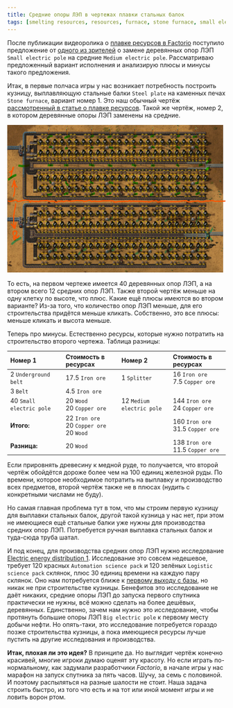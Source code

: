 ```yaml
---
title: Средние опоры ЛЭП в чертежах плавки стальных балок
tags: [smelting resources, resources, furnace, stone furnace, small electric pole, medium electric pole]
---
```


После публикации видеоролика о [плавке ресурсов в Factorio](http://www.youtube.com/watch?v=z7HcOThwafg) поступило предложение от [одного из зрителей](https://www.youtube.com/@Evgeny_Pilyavsky) о замене деревянных опор ЛЭП `Small electric pole` на средние `Medium electric pole`. Рассматриваю предложенный вариант исполнения и анализирую плюсы и минусы такого предложения.

<!-- truncate -->

Итак, в первые полчаса игры у нас возникает потребность построить кузницу, выплавляющую стальные балки `Steel plate` на каменных печах `Stone furnace`, вариант номер 1. Это наш обычный чертёж [рассмотренный в статье о плавке ресурсов](pathname:///RawResourcesProcessing). Такой же чертёж, номер 2, в котором деревянные опоры ЛЭП заменены на средние.

![raw resources production](./screenshot.01.png)

То есть, на первом чертеже имеется 40 деревянных опор ЛЭП, а на втором всего 12 средних опор ЛЭП. Также второй чертёж меньше на одну клетку по высоте, что плюс. Какие ещё плюсы имеются во втором варианте? Из-за того, что количество опор ЛЭП меньше, для его строительства придётся меньше кликать. Собственно, это все плюсы: меньше кликать и высота меньше.

Теперь про минусы. Естественно ресурсы, которые нужно потратить на строительство второго чертежа. Таблица разницы:

| Номер 1 | Стоимость в ресурсах | Номер 2 | Стоимость в ресурсах |
|:--|:--|:--|:--|
| 2 `Underground belt` | 17.5 `Iron ore` | 1 `Splitter` | 16 `Iron ore`<br/>7.5 `Copper ore`|
| 3 `Belt` | 4.5 `Iron ore` |  |  |
| 40 `Small electric pole` | 20 `Wood`<br/>20 `Copper ore` | 12 `Medium electric pole` | 144 `Iron ore`<br/>24 `Copper ore` |
| **Итого:** | 22 `Iron ore`<br/>20 `Copper ore`<br/>20 `Wood` || 160 `Iron ore`<br/>31.5 `Copper ore`|
| **Разница:** | 20 `Wood` || 138 `Iron ore`<br/>11.5 `Copper ore`|

Если прировнять древесину к медной руде, то получается, что второй чертёж обойдётся дороже более чем на 100 единиц железной руды. По времени, которое необходимое потратить на выплавку и производство всех предметов, второй чертёж также не в плюсах (нудить с конкретными числами не буду).

Но самая главная проблема тут в том, что мы строим первую кузницу для выплавки стальных балок, другой такой кузница у нас нет, при этом не имеющиеся ещё стальные балки уже нужны для производства средних опор ЛЭП. Потребуется ручная выплавка стальных балок и туда-сюда труба шатал.

И под конец, для производства средних опор ЛЭП нужно исследование [Electric energy distribution 1](https://wiki.factorio.com/Electric_energy_distribution_1_(research)). Исследование это совсем недешевое, требует 120 красных `Automation science pack` и 120 зелёных `Logistic science pack` склянок, плюс 30 единиц времени на каждую пару склянок. Оно нам потребуется ближе к [первому выходу с базы](pathname:///HowToStartNewGame#первый-выход-с-базы), но никак не при строительстве кузницы. Бенефитов это исследование не даёт никаких, средние опоры ЛЭП до запуска первого спутника практически не нужны, всё можно сделать на более дешёвых, деревянных. Единственно, зачем нам нужно это исследование, чтобы протянуть большие опоры ЛЭП `Big electric pole` к первому месту добычи нефти. Но опять-таки, это исследование потребуется гораздо позже строительства кузницы, а пока имеющиеся ресурсы лучше пустить на другие исследования и производства.

**Итак, плохая ли это идея?** В принципе да. Но выглядит чертёж конечно красивей, многие игроки думаю оценят эту красоту. Но если играть по-нормальному, как задумали разработчики *Factorio*, в начале игры у нас марафон на запуск спутника за пять часов. Шучу, за семь с половиной. И поэтому распыляться на разные шалости не стоит. Наша задача строить быстро, из того что есть и на тот или иной момент игры и не ловить ворон ртом.
